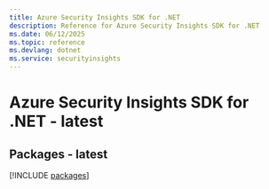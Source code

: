 ```yaml
---
title: Azure Security Insights SDK for .NET
description: Reference for Azure Security Insights SDK for .NET
ms.date: 06/12/2025
ms.topic: reference
ms.devlang: dotnet
ms.service: securityinsights
---
```

# Azure Security Insights SDK for .NET - latest
## Packages - latest
[!INCLUDE [packages](security-insights-index.md)]